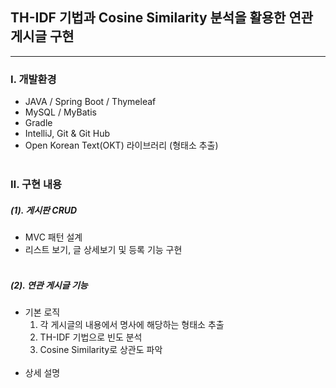 ## TH-IDF 기법과 Cosine Similarity 분석을 활용한 연관 게시글 구현
<hr>

### Ⅰ. 개발환경
- JAVA / Spring Boot / Thymeleaf
- MySQL / MyBatis
- Gradle
- IntelliJ, Git & Git Hub
- Open Korean Text(OKT) 라이브러리 (형태소 추출)
<br><br>

### Ⅱ. 구현 내용
##### (1). 게시판 CRUD
- MVC 패턴 설계
- 리스트 보기, 글 상세보기 및 등록 기능 구현
  <br><br>
##### (2). 연관 게시글 기능
- 기본 로직
  1. 각 게시글의 내용에서 명사에 해당하는 형태소 추출
  2. TH-IDF 기법으로 빈도 분석
  3. Cosine Similarity로 상관도 파악
     <br><br>
- 상세 설명

